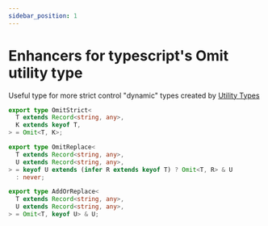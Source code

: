 ```yaml
---
sidebar_position: 1
---
```


# Enhancers for typescript's Omit utility type

Useful type for more strict control "dynamic" types created by
[Utility Types](https://www.typescriptlang.org/docs/handbook/utility-types.html)

```ts title='somewhere/in/your/utils/types.ts'
export type OmitStrict<
  T extends Record<string, any>,
  K extends keyof T,
> = Omit<T, K>;

export type OmitReplace<
  T extends Record<string, any>,
  U extends Record<string, any>,
> = keyof U extends (infer R extends keyof T) ? Omit<T, R> & U
  : never;

export type AddOrReplace<
  T extends Record<string, any>,
  U extends Record<string, any>,
> = Omit<T, keyof U> & U;
```
